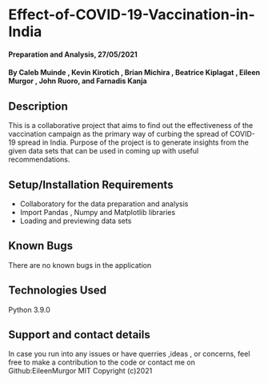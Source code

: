# Effect-of-COVID-19-Vaccination-in-India
#### Preparation and Analysis, 27/05/2021
#### By Caleb Muinde , Kevin Kirotich , Brian Michira , Beatrice Kiplagat , Eileen Murgor , John Ruoro, and Farnadis Kanja
## Description
This is a collaborative project that aims to find out the effectiveness of the vaccination campaign as the primary way of curbing the spread of COVID-19 spread in India.  Purpose of the project is to generate insights from the given data sets that can be used in coming up with useful recommendations.
## Setup/Installation Requirements
 - Collaboratory for the data preparation and analysis
 - Import Pandas , Numpy and Matplotlib libraries
 - Loading and previewing data sets 
## Known Bugs
There are no known bugs in the application
## Technologies Used
Python 3.9.0
## Support and contact details
In case you run into any issues or have querries ,ideas , or concerns, feel free to make a contribution to the code or contact me on Github:EileenMurgor
MIT 
Copyright (c)2021 

  







